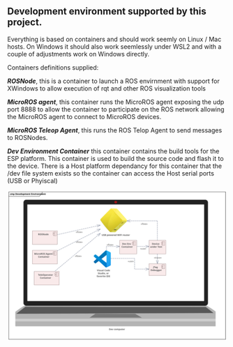   ## Development environment supported by this project. 
  
  Everything is based on containers and should work seemly on Linux / Mac hosts. On Windows it should also work seemlessly under WSL2 and with a couple of adjustments work on Windows directly.

  Containers definitions supplied:

  ***ROSNode***, this is a container to launch a ROS envirnment with support for XWindows to allow execution of rqt and other ROS visualization tools

  ***MicroROS agent***, this container runs the MicroROS agent exposing the udp port 8888 to allow the container to participate on the ROS network allowing the MicroROS agent to connect to MicroROS devices. 

  ***MicroROS Teleop Agent***, this runs the ROS Telop Agent to send messages to ROSNodes.

  ***Dev Environment Container*** this container contains the build tools for the ESP platform. This container is used to build the source code and flash it to the device. There is a Host platform dependancy for this container that the /dev file system exists so the container can access the Host serial ports (USB or Phyiscal)

![Development Environment](./Development%20Environment.svg)